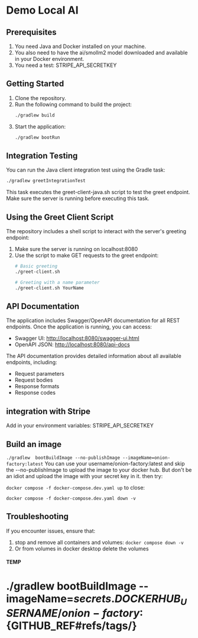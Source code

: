 # Demo Local AI

## Prerequisites
1. You need Java and Docker installed on your machine.
2. You also need to have the ai/smollm2 model downloaded and available in your Docker environment.
3. You need a test: STRIPE_API_SECRETKEY

## Getting Started
1. Clone the repository.
2. Run the following command to build the project:
   ```bash
   ./gradlew build
   ```
3. Start the application:
   ```bash
   ./gradlew bootRun
   ```

## Integration Testing

You can run the Java client integration test using the Gradle task:

```bash
./gradlew greetIntegrationTest
```

This task executes the greet-client-java.sh script to test the greet endpoint. Make sure the server is running before executing this task.

## Using the Greet Client Script

The repository includes a shell script to interact with the server's greeting endpoint:

1. Make sure the server is running on localhost:8080
2. Use the script to make GET requests to the greet endpoint:
   ```bash
   # Basic greeting
   ./greet-client.sh
   
   # Greeting with a name parameter
   ./greet-client.sh YourName
   ```

## API Documentation

The application includes Swagger/OpenAPI documentation for all REST endpoints. Once the application is running, you can access:

- Swagger UI: [http://localhost:8080/swagger-ui.html](http://localhost:8080/swagger-ui.html)
- OpenAPI JSON: [http://localhost:8080/api-docs](http://localhost:8080/api-docs)

The API documentation provides detailed information about all available endpoints, including:
- Request parameters
- Request bodies
- Response formats
- Response codes

## integration with Stripe
Add in your environment variables:
STRIPE_API_SECRETKEY

## Build an image
`./gradlew  bootBuildImage --no-publishImage --imageName=onion-factory:latest`
You can use your username/onion-factory:latest and skip the --no-publishImage to upload the image to your docker hub.
But don't be an idiot and upload the image with your secret key in it.
then try: 

`docker compose -f docker-compose.dev.yaml up`
to close:

`docker compose -f docker-compose.dev.yaml down -v`


## Troubleshooting
If you encounter issues, ensure that:
1. stop and remove all containers and volumes:
`docker compose down -v`
2. Or from volumes in docker desktop delete the volumes


#### TEMP
#          ./gradlew bootBuildImage --imageName=${{ secrets.DOCKERHUB_USERNAME }}/onion-factory:${GITHUB_REF#refs/tags/}
